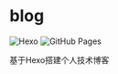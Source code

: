 # blog

![Hexo](https://img.shields.io/badge/Hexo-6.1.0-blue.svg)
![GitHub Pages](https://github.com/yupaits/blog/actions/workflows/pages.yml/badge.svg)

基于Hexo搭建个人技术博客
